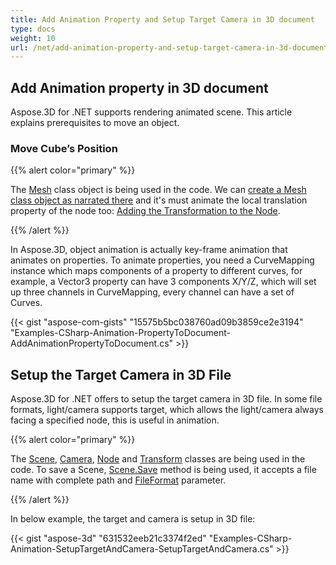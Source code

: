 ```yaml
---
title: Add Animation Property and Setup Target Camera in 3D document
type: docs
weight: 10
url: /net/add-animation-property-and-setup-target-camera-in-3d-document/
---
```


## **Add Animation property in 3D document**
Aspose.3D for .NET supports rendering animated scene. This article explains prerequisites to move an object.
### **Move Cube’s Position**
{{% alert color="primary" %}} 

The [Mesh](http://www.aspose.com/api/net/3d/T_Aspose_ThreeD_Entities_Mesh) class object is being used in the code. We can [create a Mesh class object as narrated there](/3d/net/create-and-read-an-existing-3d-scene-html/) and it's must animate the local translation property of the node too: [Adding the Transformation to the Node](/3d/net/adding-transformation-to-the-node-html/).

{{% /alert %}} 

In Aspose.3D, object animation is actually key-frame animation that animates on properties. To animate properties, you need a CurveMapping instance which maps components of a property to different curves, for example, a Vector3 property can have 3 components X/Y/Z, which will set up three channels in CurveMapping, every channel can have a set of Curves.

{{< gist "aspose-com-gists" "15575b5bc038760ad09b3859ce2e3194" "Examples-CSharp-Animation-PropertyToDocument-AddAnimationPropertyToDocument.cs" >}}
## **Setup the Target Camera in 3D File**
Aspose.3D for .NET offers to setup the target camera in 3D file. In some file formats, light/camera supports target, which allows the light/camera always facing a specified node, this is useful in animation.

{{% alert color="primary" %}} 

The [Scene](http://www.aspose.com/api/net/3d/T_Aspose_ThreeD_Scene), [Camera](http://www.aspose.com/api/net/3d/T_Aspose_ThreeD_Entities_Camera), [Node](http://www.aspose.com/api/net/3d/T_Aspose_ThreeD_Node) and [Transform](http://www.aspose.com/api/net/3d/T_Aspose_ThreeD_Transform) classes are being used in the code. To save a Scene, [Scene.Save](http://www.aspose.com/api/net/3d/M_Aspose_ThreeD_Scene_Save) method is being used, it accepts a file name with complete path and [FileFormat](http://www.aspose.com/api/net/3d/T_Aspose_ThreeD_FileFormat) parameter.

{{% /alert %}} 

In below example, the target and camera is setup in 3D file:

{{< gist "aspose-3d" "631532eeb21c3374f2ed" "Examples-CSharp-Animation-SetupTargetAndCamera-SetupTargetAndCamera.cs" >}}
